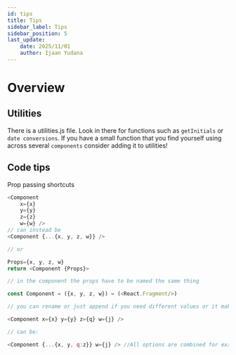 ```yaml
---
id: tips
title: Tips
sidebar_label: Tips
sidebar_position: 5
last_update:
    date: 2025/11/01
    author: Ijaan Yudana
---
```


# Overview

## Utilities

There is a utilities.js file. Look in there for functions such as `getInitials` or `date conversions`. If you have a small function that you find yourself using across several `components` consider adding it to utilities!

## Code tips

Prop passing shortcuts
```js
<Component 
    x={x}
    y={y}
    z={z}
    w={w} />
// can instead be
<Component {...{x, y, z, w}} />

// or 

Props={x, y, z, w}
return <Component {Props}>

// in the component the props have to be named the same thing

const Component = ({x, y, z, w}) = (<React.Fragment/>)

// you can rename or just append if you need different values or it makes more sense

<Component x={x} y={y} z={q} w={j} />

// can be:

<Component {...{x, y, q:z}} w={j} /> //All options are combined for examples sake
```

